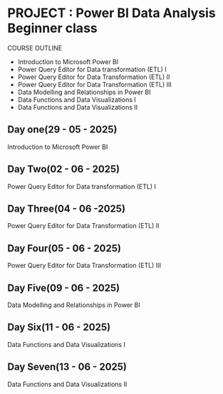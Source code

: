 # PROJECT : Power BI Data Analysis Beginner class

COURSE OUTLINE

- Introduction to Microsoft Power BI
- Power Query Editor for Data transformation (ETL) I
- Power Query Editor for Data Transformation (ETL) II
- Power Query Editor for Data Transformation (ETL) III
- Data Modelling and Relationships in Power BI
- Data Functions and Data Visualizations I
- Data Functions and Data Visualizations II

## Day one(29 - 05 - 2025)

Introduction to Microsoft Power BI 

## Day Two(02 - 06 - 2025)

Power Query Editor for Data transformation (ETL) I

## Day Three(04 - 06 -2025)

Power Query Editor for Data Transformation (ETL) II

## Day Four(05 - 06 - 2025)

Power Query Editor for Data Transformation (ETL) III

## Day Five(09 - 06 - 2025)

Data Modelling and Relationships in Power BI

## Day Six(11 - 06 - 2025)

Data Functions and Data Visualizations I

## Day Seven(13 - 06 - 2025)

Data Functions and Data Visualizations II



